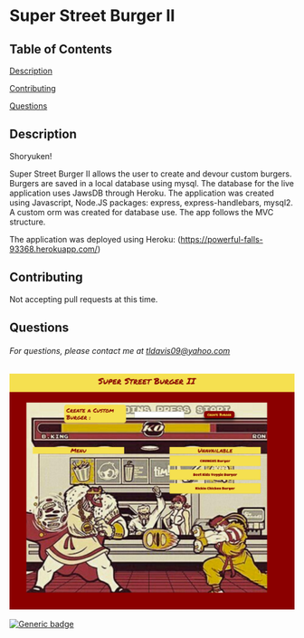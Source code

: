 # Super Street Burger II

## Table of Contents

[Description](#description)

[Contributing](#contributing)

[Questions](#questions)

## Description

Shoryuken!

Super Street Burger II allows the user to create and devour custom burgers. Burgers are saved in a local database using mysql. The database for the live application uses JawsDB through Heroku. The application was created using Javascript, Node.JS packages: express, express-handlebars, mysql2. A custom orm was created for database use. The app follows the MVC structure. 

The application was deployed using Heroku: (https://powerful-falls-93368.herokuapp.com/)

## Contributing

Not accepting pull requests at this time.

## Questions

###### For questions, please contact me at tldavis09@yahoo.com

![demo](public/assets/img/demo.PNG)

[![Generic badge](https://img.shields.io/badge/employeetracker--purple.svg)](https://shields.io/)
